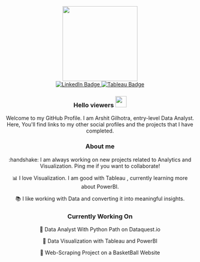 <div id="header" align="center">
  <img src=https://media.giphy.com/media/JqmupuTVZYaQX5s094/giphy.gif width="200"/>
</div>

<div id="badges" align="center">
    <a href="https://www.linkedin.com/in/agilhotra/">
    <img src="https://img.shields.io/badge/LinkedIn-blue?style=for-the-badge&logo=linkedin&logoColor=white" alt="LinkedIn Badge"/>
  </a>
  <a href="https://public.tableau.com/app/profile/arshit.gilhotra">
  <img src="https://img.shields.io/badge/Tableau-white?style=for-the-badge&logo=Tableau" alt="Tableau Badge"/>
  </a>
</div>
<div id="badges" align="center">
<img src="https://komarev.com/ghpvc/?username=arshitg&style=flat-square&color=blue" alt=""/>
  <h3>
  Hello viewers
  <img src="https://media.giphy.com/media/hvRJCLFzcasrR4ia7z/giphy.gif" width="30px"/>
</h3>
  <p>
    Welcome to my GitHub Profile. I am Arshit Gilhotra, entry-level Data Analyst. Here, You'll find links to my other social profiles and the projects that I have completed.
  </p>
  <h3>
  About me
  </h3>
  <p>
    :handshake: I am always working on new projects related to Analytics and Visualization. Ping me if you want to collaborate!
  </p>
  <p>
   📊 I love Visualization. I am good with Tableau , currently learning more about PowerBI.
  </p>
  <p>
    📚 I like working with Data and converting it into meaningful insights.
  </p>
  
  <h3>
    Currently Working On
  </h3>
  <p>
   📖 Data Analyst With Python Path on Dataquest.io    
  </p>
  <p>
    💪 Data Visualization with Tableau and PowerBI
  </p>
  <p>
    📑 Web-Scraping Project on a BasketBall Website
  </p>
</div>




<!--
https://media.giphy.com/media/2IudUHdI075HL02Pkk/giphy.gif
**ArshitG/ArshitG** is a ✨ _special_ ✨ repository because its `README.md` (this file) appears on your GitHub profile.

Here are some ideas to get you started:

- 🔭 I’m currently working on ...
- 🌱 I’m currently learning ...
- 👯 I’m looking to collaborate on ...
- 🤔 I’m looking for help with ...
- 💬 Ask me about ...
- 📫 How to reach me: ...
- 😄 Pronouns: ...
- ⚡ Fun fact: ...
-->
